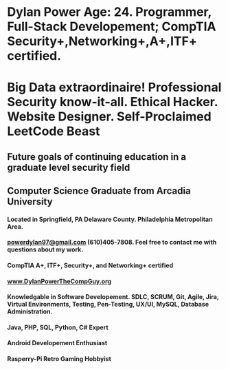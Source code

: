 # Dylan Power Age: 24. Programmer, Full-Stack Developement; CompTIA Security+,Networking+,A+,ITF+ certified.
# Big Data extraordinaire! Professional Security know-it-all. Ethical Hacker. Website Designer. Self-Proclaimed LeetCode Beast
## Future goals of continuing education in a graduate level security field
## Computer Science Graduate from Arcadia University
#### Located in Springfield, PA Delaware County. Philadelphia Metropolitan Area.
#### powerdylan97@gmail.com (610)405-7808. Feel free to contact me with questions about my work.
#### CompTIA A+, ITF+, Security+, and Networking+ certified
#### www.DylanPowerTheCompGuy.org
#### Knowledgable in Software Developement. SDLC, SCRUM, Git, Agile, Jira, Virtual Environments, Testing, Pen-Testing, UX/UI, MySQL, Database Administration.
#### Java, PHP, SQL, Python, C# Expert
#### Android Developement Enthusiast
#### Rasperry-Pi Retro Gaming Hobbyist
<!---
powerdylan97/powerdylan97 is a ✨ special ✨ repository because its `README.md` (this file) appears on your GitHub profile.
You can click the Preview link to take a look at your changes.
--->
